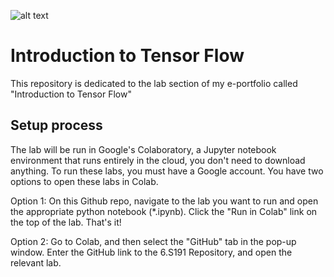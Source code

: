 
![alt text](https://de.wikipedia.org/wiki/Datei:TensorFlowLogo.svg)

# Introduction to Tensor Flow

This repository is dedicated to the lab section of my e-portfolio called "Introduction to Tensor Flow"

## Setup process 

The lab will be run in Google's Colaboratory, a Jupyter notebook environment that runs entirely in the cloud, you don't need to download anything. To run these labs, you must have a Google account. You have two options to open these labs in Colab.

Option 1: On this Github repo, navigate to the lab you want to run and open the appropriate python notebook (*.ipynb). Click the "Run in Colab" link on the top of the lab. That's it!

Option 2: Go to Colab, and then select the "GitHub" tab in the pop-up window. Enter the GitHub link to the 6.S191 Repository, and open the relevant lab.
